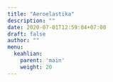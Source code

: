 ```yaml
---
title: "Aeroelastika"
description: ""
date: 2020-07-01T12:59:04+07:00
draft: false
author: ""
menu:
  keahlian:
    parent: 'main'
    weight: 20
---
```

